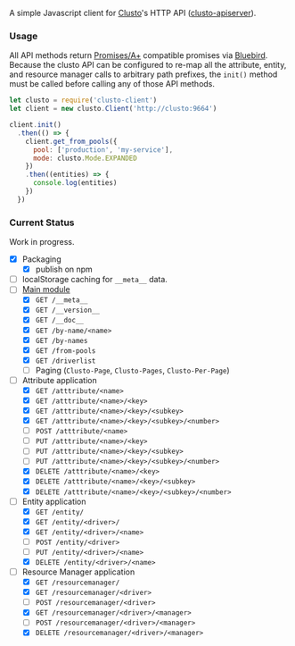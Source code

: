 A simple Javascript client for [Clusto](http://clusto.org/)'s HTTP API
([clusto-apiserver](https://github.com/clusto/clusto-apiserver)).

### Usage

All API methods return [Promises/A+](https://promisesaplus.com/)
compatible promises via
[Bluebird](https://github.com/petkaantonov/bluebird). Because the
clusto API can be configured to re-map all the attribute, entity, and
resource manager calls to arbitrary path prefixes, the `init()` method
must be called before calling any of those API methods.

```javascript
let clusto = require('clusto-client')
let client = new clusto.Client('http://clusto:9664')

client.init()
  .then(() => {
    client.get_from_pools({
      pool: ['production', 'my-service'],
      mode: clusto.Mode.EXPANDED
    })
    .then((entities) => {
      console.log(entities)
    })
  })
```

### Current Status

Work in progress.

* [x] Packaging
  * [x] publish on npm
* [ ] localStorage caching for `__meta__` data.
* [ ] [Main module](http://clusto-apiserver.readthedocs.org/clustoapi/all.html)
  * [x]  `GET /__meta__`
  * [x]  `GET /__version__`
  * [x]  `GET /__doc__`
  * [x]  `GET /by-name/<name>`
  * [x]  `GET /by-names`
  * [x]  `GET /from-pools`
  * [x]  `GET /driverlist`
  * [ ] Paging (`Clusto-Page`, `Clusto-Pages`, `Clusto-Per-Page`)
* [ ] Attribute application
  * [x] `GET /atttribute/<name>`
  * [x] `GET /atttribute/<name>/<key>`
  * [x] `GET /atttribute/<name>/<key>/<subkey>`
  * [x] `GET /atttribute/<name>/<key>/<subkey>/<number>`
  * [ ] `POST /atttribute/<name>`
  * [ ] `PUT /atttribute/<name>/<key>`
  * [ ] `PUT /atttribute/<name>/<key>/<subkey>`
  * [ ] `PUT /atttribute/<name>/<key>/<subkey>/<number>`
  * [x] `DELETE /atttribute/<name>/<key>`
  * [x] `DELETE /atttribute/<name>/<key>/<subkey>`
  * [x] `DELETE /atttribute/<name>/<key>/<subkey>/<number>`
* [ ] Entity application
  * [x] `GET /entity/`
  * [x] `GET /entity/<driver>/`
  * [x] `GET /entity/<driver>/<name>`
  * [ ] `POST /entity/<driver>`
  * [ ] `PUT /entity/<driver>/<name>`
  * [x] `DELETE /entity/<driver>/<name>`
* [ ] Resource Manager application
  * [x] `GET /resourcemanager/`
  * [x] `GET /resourcemanager/<driver>`
  * [ ] `POST /resourcemanager/<driver>`
  * [x] `GET /resourcemanager/<driver>/<manager>`
  * [ ] `POST /resourcemanager/<driver>/<manager>`
  * [x] `DELETE /resourcemanager/<driver>/<manager>`

